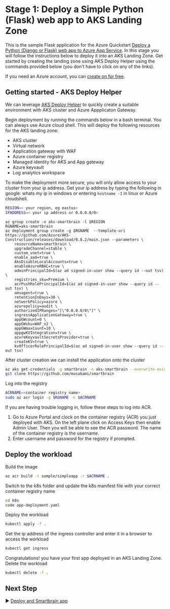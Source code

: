 # Stage 1: Deploy a Simple Python (Flask) web app to AKS Landing Zone

This is the sample Flask application for the Azure Quickstart [Deploy a Python (Django or Flask) web app to Azure App Service](https://docs.microsoft.com/en-us/azure/app-service/quickstart-python). In this stage you will follow the instructions below to deploy it into an AKS Landing Zone. Get started by creating the landing zone using AKS Deploy Helper using the commands provided below (you don't have to click on any of the links).


If you need an Azure account, you can [create on for free](https://azure.microsoft.com/en-us/free/).

## Getting started - AKS Deploy Helper

We can leverage [AKS Deploy Helper](https://github.com/Azure/AKS-Construction) to quickly create a suitable environment with AKS cluster and Azure Appplicaton Gateway.

Begin deployment by running the commands below in a bash terminal. You can always use Azure cloud shell. This will deploy the following resources for the AKS landing zone:
* AKS cluster
* Virtual network
* Application gateway with WAF
* Azure container registry
* Managed identity for AKS and App gateway
* Azure keyvault
* Log analytics workspace

To make the deployment more secure, you will only allow access to your cluster from your ip address. Get your ip address by typing the following in google: whats my ip in windows or entering `hostname -I` in linux or Azure cloudshell.

```bash
REGION=< your region, eg eastus>
IPADDRESS=< your ip address or 0.0.0.0/0>
```
```azurecli
az group create -n aks-smartbrain -l $REGION
RGNAME=aks-smartbrain
az deployment group create -g $RGNAME  --template-uri https://github.com/Azure/AKS-Construction/releases/download/0.8.2/main.json --parameters \
	resourceName=smartbrain \
	upgradeChannel=stable \
	custom_vnet=true \
	enable_aad=true \
	AksDisableLocalAccounts=true \
	enableAzureRBAC=true \
	adminPrincipalId=$(az ad signed-in-user show --query id --out tsv) \
	registries_sku=Premium \
	acrPushRolePrincipalId=$(az ad signed-in-user show --query id --out tsv) \
	omsagent=true \
	retentionInDays=30 \
	networkPolicy=azure \
	azurepolicy=audit \
	authorizedIPRanges="[\"0.0.0.0/0\"]" \
	ingressApplicationGateway=true \
	appGWcount=0 \
	appGWsku=WAF_v2 \
	appGWmaxCount=10 \
	appgwKVIntegration=true \
	azureKeyvaultSecretsProvider=true \
	createKV=true \
	kvOfficerRolePrincipalId=$(az ad signed-in-user show --query id --out tsv)
```

After cluster creation we can install the application onto the cluster

```bash
az aks get-credentials -g smartbrain -n aks-smartbrain --overwrite-existing
git clone https://github.com/mosabami/smartbrain
```

Log into the registry
```bash
ACRNAME=<container registry name>
sudo az acr login -g $RGNAME -n $ACRNAME
```
If you are having trouble logging in, follow these steps to log into ACR.
1. Go to Azure Portal and clock on the container registry (ACR) you just deployed with AKS. On the left plane click on Access Keys then enable Admin User. Then you will be able to see the ACR password. The name of the container registry is the username. 
1. Enter username and password for the registry if prompted.

## Deploy the workload
Build the image
```bash
az acr build -t sample/simpleapp -r $ACRNAME .
```
Switch to the k8s folder and update the k8s manifest file with your correct container registry name
```bash
cd k8s
code app-deployment.yaml
```
Deploy the workload
```bash
kubectl apply -f .
```
Get the ip address of the ingress controller and enter it in a browser to access the workload
```bash
kubectl get ingress 
```
Congratulations! you have your first app deployed in an AKS Landing Zone. Delete the workload
```bash
kubectl delete -f . 
```
## Next Step

:arrow_forward: [Deploy and Smartbrain app](../smartbrain/README.md)
